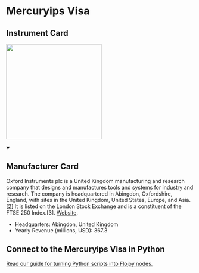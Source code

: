 
# Mercuryips Visa

## Instrument Card

<div className="flex">

<div>



</div>

<img width="256" src="docs/Instruments/Miscellaneous/Mercuryips-Visa/Mercuryips-Visa.jpg"/>

</div>

>

<details open>
<summary><h2>Manufacturer Card</h2></summary>

Oxford Instruments plc is a United Kingdom manufacturing and research company that designs and manufactures tools and systems for industry and research. The company is headquartered in Abingdon, Oxfordshire, England, with sites in the United Kingdom, United States, Europe, and Asia.[2] It is listed on the London Stock Exchange and is a constituent of the FTSE 250 Index.[3]. <a href="https://www.oxinst.com/">Website</a>.

<ul>
  <li>Headquarters: Abingdon, United Kingdom</li>
  <li>Yearly Revenue (millions, USD): 367.3</li>
</ul>
</details>

## Connect to the Mercuryips Visa in Python

[Read our guide for turning Python scripts into Flojoy nodes.](https://docs.flojoy.ai/custom-nodes/creating-custom-node/)


